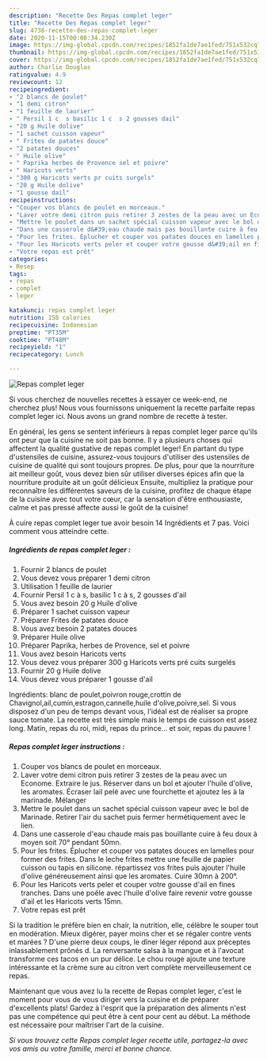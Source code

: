 ```yaml
---
description: "Recette Des Repas complet leger"
title: "Recette Des Repas complet leger"
slug: 4738-recette-des-repas-complet-leger
date: 2020-11-15T00:08:34.230Z
image: https://img-global.cpcdn.com/recipes/1852fa1de7ae1fed/751x532cq70/repas-complet-leger-photo-principale-de-la-recette.jpg
thumbnail: https://img-global.cpcdn.com/recipes/1852fa1de7ae1fed/751x532cq70/repas-complet-leger-photo-principale-de-la-recette.jpg
cover: https://img-global.cpcdn.com/recipes/1852fa1de7ae1fed/751x532cq70/repas-complet-leger-photo-principale-de-la-recette.jpg
author: Charlie Douglas
ratingvalue: 4.9
reviewcount: 12
recipeingredient:
- "2 blancs de poulet"
- "1 demi citron"
- "1 feuille de laurier"
- " Persil 1 c  s basilic 1 c  s 2 gousses dail"
- "20 g Huile dolive"
- "1 sachet cuisson vapeur"
- " Frites de patates douce"
- "2 patates douces"
- " Huile olive"
- " Paprika herbes de Provence sel et poivre"
- " Haricots verts"
- "300 g Haricots verts pr cuits surgels"
- "20 g Huile dolive"
- "1 gousse dail"
recipeinstructions:
- "Couper vos blancs de poulet en morceaux."
- "Laver votre demi citron puis retirer 3 zestes de la peau avec un Econome. Extraire le jus. Réserver dans un bol et ajouter l&#39;huile d&#39;olive, les aromates. Écraser lail pelé avec une fourchette et ajoutez les à la marinade. Mélanger"
- "Mettre le poulet dans un sachet spécial cuisson vapeur avec le bol de Marinade. Retirer l&#39;air du sachet puis fermer hermétiquement avec le lien."
- "Dans une casserole d&#39;eau chaude mais pas bouillante cuire à feu doux à moyen soit 70° pendant 50mn."
- "Pour les frites. Éplucher et couper vos patates douces en lamelles pour former des frites. Dans le leche frites mettre une feuille de papier cuisson ou tapis en silicone. répartissez vos frites puis ajouter l&#39;huile d&#39;olive généreusement ainsi que les aromates. Cuire 30mn à 200°."
- "Pour les Haricots verts peler et couper votre gousse d&#39;ail en fines tranches. Dans une poêle avec l&#39;huile d&#39;olive faire revenir votre gousse d&#39;ail et les Haricots verts 15mn."
- "Votre repas est prêt"
categories:
- Resep
tags:
- repas
- complet
- leger

katakunci: repas complet leger 
nutrition: 158 calories
recipecuisine: Indonesian
preptime: "PT35M"
cooktime: "PT48M"
recipeyield: "1"
recipecategory: Lunch

---
```



![Repas complet leger](https://img-global.cpcdn.com/recipes/1852fa1de7ae1fed/751x532cq70/repas-complet-leger-photo-principale-de-la-recette.jpg)

Si vous cherchez de nouvelles recettes à essayer ce week-end, ne cherchez plus! Nous vous fournissons uniquement la recette parfaite repas complet leger ici. Nous avons un grand nombre de recette à tester.

En général, les gens se sentent inférieurs à repas complet leger parce qu'ils ont peur que la cuisine ne soit pas bonne. Il y a plusieurs choses qui affectent la qualité gustative de repas complet leger! En partant du type d'ustensiles de cuisine, assurez-vous toujours d'utiliser des ustensiles de cuisine de qualité qui sont toujours propres. De plus, pour que la nourriture ait meilleur goût, vous devez bien sûr utiliser diverses épices afin que la nourriture produite ait un goût délicieux Ensuite, multipliez la pratique pour reconnaître les différentes saveurs de la cuisine, profitez de chaque étape de la cuisine avec tout votre cœur, car la sensation d'être enthousiaste, calme et pas pressé affecte aussi le goût de la cuisine!

<!--inarticleads1-->

À cuire repas complet leger tue avoir besoin 14 Ingrédients et 7 pas. Voici comment vous atteindre cette.

##### Ingrédients de repas complet leger :

1. Fournir 2 blancs de poulet
1. Vous devez vous préparer 1 demi citron
1. Utilisation 1 feuille de laurier
1. Fournir  Persil 1 c à s, basilic 1 c à s, 2 gousses d&#39;ail
1. Vous avez besoin 20 g Huile d&#39;olive
1. Préparer 1 sachet cuisson vapeur
1. Préparer  Frites de patates douce
1. Vous avez besoin 2 patates douces
1. Préparer  Huile olive
1. Préparer  Paprika, herbes de Provence, sel et poivre
1. Vous avez besoin  Haricots verts
1. Vous devez vous préparer 300 g Haricots verts pré cuits surgelés
1. Fournir 20 g Huile dolive
1. Vous devez vous préparer 1 gousse d&#39;ail


Ingrédients: blanc de poulet,poivron rouge,crottin de Chavignol,ail,cumin,estragon,cannelle,huile d&#39;olive,poivre,sel. Si vous disposez d&#39;un peu de temps devant vous, l&#39;idéal est de réaliser sa propre sauce tomate. La recette est très simple mais le temps de cuisson est assez long. Matin, repas du roi, midi, repas du prince… et soir, repas du pauvre ! 

<!--inarticleads2-->

##### Repas complet leger instructions :

1. Couper vos blancs de poulet en morceaux.
1. Laver votre demi citron puis retirer 3 zestes de la peau avec un Econome. Extraire le jus. Réserver dans un bol et ajouter l&#39;huile d&#39;olive, les aromates. Écraser lail pelé avec une fourchette et ajoutez les à la marinade. Mélanger
1. Mettre le poulet dans un sachet spécial cuisson vapeur avec le bol de Marinade. Retirer l&#39;air du sachet puis fermer hermétiquement avec le lien.
1. Dans une casserole d&#39;eau chaude mais pas bouillante cuire à feu doux à moyen soit 70° pendant 50mn.
1. Pour les frites. Éplucher et couper vos patates douces en lamelles pour former des frites. Dans le leche frites mettre une feuille de papier cuisson ou tapis en silicone. répartissez vos frites puis ajouter l&#39;huile d&#39;olive généreusement ainsi que les aromates. Cuire 30mn à 200°.
1. Pour les Haricots verts peler et couper votre gousse d&#39;ail en fines tranches. Dans une poêle avec l&#39;huile d&#39;olive faire revenir votre gousse d&#39;ail et les Haricots verts 15mn.
1. Votre repas est prêt


Si la tradition le préfère bien en chair, la nutrition, elle, célèbre le souper tout en modération. Mieux digérer, payer moins cher et se régaler contre vents et marées ? D&#39;une pierre deux coups, le dîner léger répond aux préceptes inlassablement prônés d. La renversante salsa à la mangue et à l&#39;avocat transforme ces tacos en un pur délice. Le chou rouge ajoute une texture intéressante et la crème sure au citron vert complète merveilleusement ce repas. 

<!--inarticleads1-->

<p>
Maintenant que vous avez lu la recette de Repas complet leger, c'est le moment pour vous de vous diriger vers la cuisine et de préparer d'excellents plats! Gardez à l'esprit que la préparation des aliments n'est pas une compétence qui peut être à cent pour cent au début. La méthode est nécessaire pour maîtriser l'art de la cuisine.
</p>

<p>
<i>Si vous trouvez cette Repas complet leger recette utile, partagez-la avec vos amis ou votre famille, merci et bonne chance.</i>
</p>
